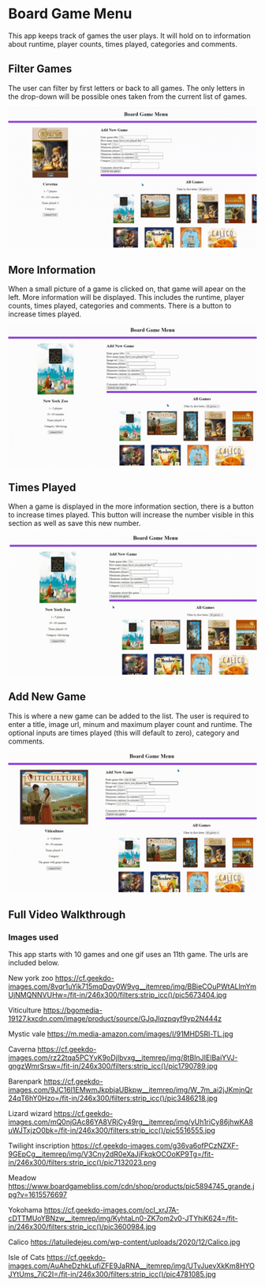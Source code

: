 # Board Game Menu

This app keeps track of games the user plays. It will hold on to information about runtime, player counts, times played, categories and comments. 

## Filter Games

The user can filter by first letters or back to all games. The only letters in the drop-down will be possible ones taken from the current list of games. 

![filter games](./gifs/filter_games.gif)

## More Information

When a small picture of a game is clicked on, that game will apear on the left. More information will be displayed. This includes the runtime, player counts, times played, categories and comments. There is a button to increase times played. 

![more information](./gifs/more_info.gif)

## Times Played

When a game is displayed in the more information section, there is a button to increase times played. This button will increase the number visible in this section as well as save this new number.

![times played](./gifs/played_increase.gif)

## Add New Game 

This is where a new game can be added to the list. The user is required to enter a title, image url, minum and maximum player count and runtime. The optional inputs are times played (this will default to zero), category and comments. 

![new game gif canva](./gifs/new_game.gif)

## Full Video Walkthrough



### Images used

This app starts with 10 games and one gif uses an 11th game. The urls are included below.

New york zoo
https://cf.geekdo-images.com/8vqr1uYik715mqDqy0W9vg__itemrep/img/BBieCOuPWtALlmYmUjNMQNNVUHw=/fit-in/246x300/filters:strip_icc()/pic5673404.jpg

Viticulture
https://bgomedia-19127.kxcdn.com/image/product/source/GJqJlqzpqyf9yp2N444z

Mystic vale
https://m.media-amazon.com/images/I/91MHD5Rl-TL.jpg

Caverna
https://cf.geekdo-images.com/rz22tqa5PCYvK9oDjIbvxg__itemrep/img/8tBInJIElBaiYVJ-gngzWmrSrsw=/fit-in/246x300/filters:strip_icc()/pic1790789.jpg

Barenpark
https://cf.geekdo-images.com/9JC16l1EMwmJkpbjaUBkpw__itemrep/img/W_7m_ai2jJKmjnQr24qT6hY0Hzo=/fit-in/246x300/filters:strip_icc()/pic3486218.jpg

Lizard wizard
https://cf.geekdo-images.com/mQ0njGAc86YA8VRjCy49rg__itemrep/img/yUh1riCy86jhwKA8uWJTxjzO0bk=/fit-in/246x300/filters:strip_icc()/pic5516555.jpg

Twilight inscription
https://cf.geekdo-images.com/g36va6ofPCzNZXF-9GEpCg__itemrep/img/V3Cny2dR0eXaJjFkqkOCOoKP9Tg=/fit-in/246x300/filters:strip_icc()/pic7132023.png

Meadow
https://www.boardgamebliss.com/cdn/shop/products/pic5894745_grande.jpg?v=1615576697

Yokohama
https://cf.geekdo-images.com/ocI_xrJ7A-cDTTMUoYBNzw__itemrep/img/KyhtaLn0-ZK7om2v0-JTYhiK624=/fit-in/246x300/filters:strip_icc()/pic3600984.jpg

Calico
https://latuiledejeu.com/wp-content/uploads/2020/12/Calico.jpg

Isle of Cats
https://cf.geekdo-images.com/AuAheDzhkLufiZFE9JaRNA__itemrep/img/UTvJuevXkKm8HYOJYtUms_7iC2I=/fit-in/246x300/filters:strip_icc()/pic4781085.jpg